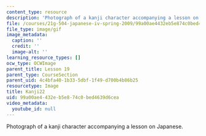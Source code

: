 ```yaml
---
content_type: resource
description: 'Photograph of a kanji character accompanying a lesson on Japanese. '
file: /courses/21g-504-japanese-iv-spring-2009/99a00ae4432eb5e874c0bed4639d6cea_Kanji22.gif
file_type: image/gif
image_metadata:
  caption: ''
  credit: ''
  image-alt: ''
learning_resource_types: []
ocw_type: OCWImage
parent_title: Lesson 19
parent_type: CourseSection
parent_uid: 4c4bfa40-1b33-5dbf-1f49-d700b4b86b25
resourcetype: Image
title: Kanji22
uid: 99a00ae4-432e-b5e8-74c0-bed4639d6cea
video_metadata:
  youtube_id: null
---
```

Photograph of a kanji character accompanying a lesson on Japanese. 